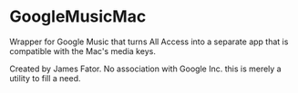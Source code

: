 GoogleMusicMac
==============

Wrapper for Google Music that turns All Access into a separate app that is compatible with the Mac's media keys.

Created by James Fator. No association with Google Inc. this is merely a utility to fill a need.
